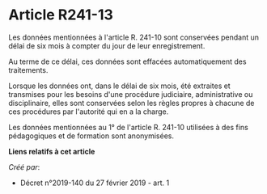 # Article R241-13

Les données mentionnées à l'article R. 241-10 sont conservées pendant un délai de six mois à compter du jour de leur
enregistrement.

Au terme de ce délai, ces données sont effacées automatiquement des traitements.

Lorsque les données ont, dans le délai de six mois, été extraites et transmises pour les besoins d'une procédure judiciaire,
administrative ou disciplinaire, elles sont conservées selon les règles propres à chacune de ces procédures par l'autorité
qui en a la charge.

Les données mentionnées au 1° de l'article R. 241-10 utilisées à des fins pédagogiques et de formation sont anonymisées.

**Liens relatifs à cet article**

_Créé par_:

  - Décret n°2019-140 du 27 février 2019 - art. 1
